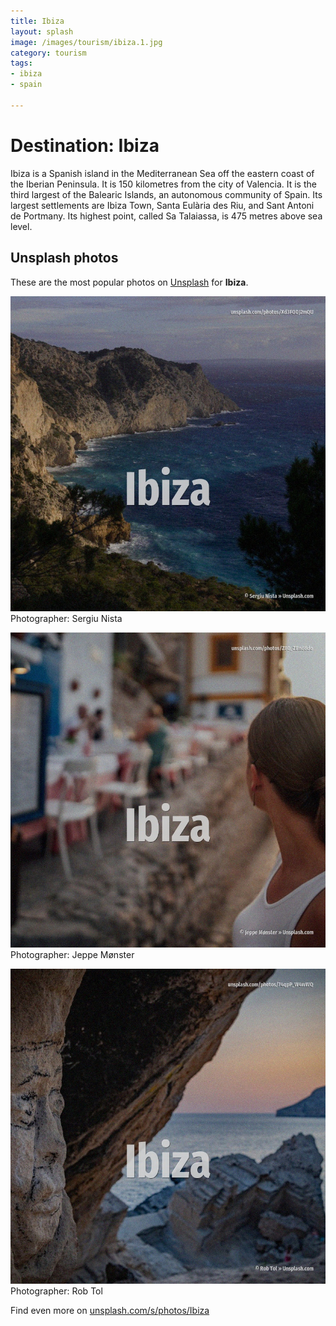 ```yaml
---
title: Ibiza
layout: splash
image: /images/tourism/ibiza.1.jpg
category: tourism
tags:
- ibiza
- spain

---
```

# Destination: Ibiza

Ibiza  is a Spanish island in the Mediterranean Sea off the eastern coast of the Iberian Peninsula.
It is 150 kilometres  from the city of Valencia.
It is the third largest of the Balearic Islands, an autonomous community of Spain.
Its largest settlements are Ibiza Town, Santa Eulària des Riu, and Sant Antoni de Portmany.
Its highest point, called Sa Talaiassa, is 475 metres  above sea level.

 
## Unsplash photos
These are the most popular photos on [Unsplash](https://unsplash.com) for **Ibiza**.
 
![Ibiza](/images/tourism/ibiza.1.jpg)
Photographer:  Sergiu Nista
 
![Ibiza](/images/tourism/ibiza.2.jpg)
Photographer:  Jeppe Mønster
 
![Ibiza](/images/tourism/ibiza.3.jpg)
Photographer:  Rob Tol
 
Find even more on [unsplash.com/s/photos/Ibiza](https://unsplash.com/s/photos/Ibiza)
 

